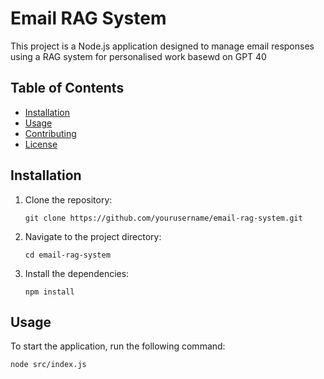 # Email RAG System

This project is a Node.js application designed to manage email responses using a RAG system for personalised work basewd on GPT 40

## Table of Contents

- [Installation](#installation)
- [Usage](#usage)
- [Contributing](#contributing)
- [License](#license)

## Installation

1. Clone the repository:
   ```
   git clone https://github.com/yourusername/email-rag-system.git
   ```

2. Navigate to the project directory:
   ```
   cd email-rag-system
   ```

3. Install the dependencies:
   ```
   npm install
   ```

## Usage

To start the application, run the following command:
```
node src/index.js
```
